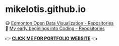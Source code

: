 # mikelotis.github.io
:smiley: [Edmonton Open Data Visualization - Repositories](https://github.com/Edmonton-Open-Data)<br>
:beginner: [My early beginings into Coding - Repositories](https://github.com/Initial-Codings)<br>

:point_right: [**CLICK ME FOR PORTFOLIO WEBSITE**](https://mikelotis.github.io/) :point_left:
